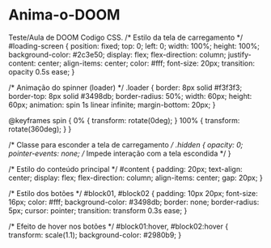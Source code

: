 # Anima-o-DOOM
Teste/Aula de DOOM
Codigo  CSS.
/* Estilo da tela de carregamento */
#loading-screen {
    position: fixed;
    top: 0;
    left: 0;
    width: 100%;
    height: 100%;
    background-color: #2c3e50;
    display: flex;
    flex-direction: column;
    justify-content: center;
    align-items: center;
    color: #fff;
    font-size: 20px;
    transition: opacity 0.5s ease;
}

/* Animação do spinner (loader) */
.loader {
    border: 8px solid #f3f3f3;
    border-top: 8px solid #3498db;
    border-radius: 50%;
    width: 60px;
    height: 60px;
    animation: spin 1s linear infinite;
    margin-bottom: 20px;
}

@keyframes spin {
    0% { transform: rotate(0deg); }
    100% { transform: rotate(360deg); }
}

/* Classe para esconder a tela de carregamento */
.hidden {
    opacity: 0;
    pointer-events: none; /* Impede interação com a tela escondida */
}

/* Estilo do conteúdo principal */
#content {
    padding: 20px;
    text-align: center;
    display: flex;
    flex-direction: column;
    align-items: center;
    gap: 20px;
}

/* Estilo dos botões */
#block01, #block02 {
    padding: 10px 20px;
    font-size: 16px;
    color: #fff;
    background-color: #3498db;
    border: none;
    border-radius: 5px;
    cursor: pointer;
    transition: transform 0.3s ease;
}

/* Efeito de hover nos botões */
#block01:hover, #block02:hover {
    transform: scale(1.1);
    background-color: #2980b9;
}
